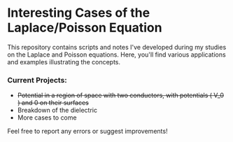 # Interesting Cases of the Laplace/Poisson Equation

This repository contains scripts and notes I've developed during my studies on the Laplace and Poisson equations. Here, you'll find various applications and examples illustrating the concepts.

### Current Projects:
- ~~Potential in a region of space with two conductors, with potentials \( V_0 \) and 0 on their surfaces~~
- Breakdown of the dielectric
- More cases to come

Feel free to report any errors or suggest improvements!
